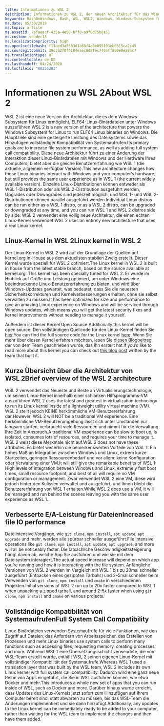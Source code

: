 ```yaml
---
title: Informationen zu WSL 2
description: Informationen zu WSL 2, der neuen Architektur für das Windows-Subsystem für Linux
keywords: BashOnWindows, Bash, WSL, WSL2, Windows, Windows-Subsystem für Linux, Windows-Subsystem, Ubuntu, Debian, Suse, Windows 10, Installation, installieren
ms.date: 05/30/2019
ms.topic: article
ms.assetid: 7afaeacf-435a-4e58-bff0-a9f0d75b8a51
ms.custom: seodec18
ms.localizationpriority: high
ms.openlocfilehash: f11aed3a5583d1a68f4a0e095103eb0315ca2c45
ms.sourcegitcommit: 39d3a2f0f4184eaec8d8fec740aff800e8ea9ac7
ms.translationtype: HT
ms.contentlocale: de-DE
ms.lasthandoff: 04/24/2020
ms.locfileid: "80256383"
---
```

# <a name="about-wsl-2"></a><span data-ttu-id="0e438-104">Informationen zu WSL 2</span><span class="sxs-lookup"><span data-stu-id="0e438-104">About WSL 2</span></span>

<span data-ttu-id="0e438-105">WSL 2 ist eine neue Version der Architektur, die es dem Windows-Subsystem für Linux ermöglicht, ELF64-Linux-Binärdateien unter Windows auszuführen.</span><span class="sxs-lookup"><span data-stu-id="0e438-105">WSL 2 is a new version of the architecture that powers the Windows Subsystem for Linux to run ELF64 Linux binaries on Windows.</span></span> <span data-ttu-id="0e438-106">Die Hauptziele sind eine gesteigerte Leistung des Dateisystems sowie das Hinzufügen vollständiger Kompatibilität von Systemaufrufen.</span><span class="sxs-lookup"><span data-stu-id="0e438-106">Its primary goals are to increase file system performance, as well as adding full system call compatibility.</span></span> <span data-ttu-id="0e438-107">Diese neue Architektur führt zu einer Änderung der Interaktion dieser Linux-Binärdateien mit Windows und der Hardware Ihres Computers, bietet aber die gleiche Benutzererfahrung wie WSL 1 (die aktuelle, allgemein verfügbar Version).</span><span class="sxs-lookup"><span data-stu-id="0e438-107">This new architecture changes how these Linux binaries interact with Windows and your computer’s hardware, but still provides the same user experience as in WSL 1 (the current widely available version).</span></span> <span data-ttu-id="0e438-108">Einzelne Linux-Distributionen können entweder als WSL 1-Distribution oder als WSL 2-Distribution ausgeführt werden, Upgrades oder Downgrades sind jederzeit möglich, und WSL 1- und WSL 2-Distributionen können parallel ausgeführt werden.</span><span class="sxs-lookup"><span data-stu-id="0e438-108">Individual Linux distros can be run either as a WSL 1 distro, or as a WSL 2 distro, can be upgraded or downgraded at any time, and you can run WSL 1 and WSL 2 distros side by side.</span></span> <span data-ttu-id="0e438-109">WSL 2 verwendet eine völlig neue Architektur, die einen echten Linux-Kernel verwendet.</span><span class="sxs-lookup"><span data-stu-id="0e438-109">WSL 2 uses an entirely new architecture that uses a real Linux kernel.</span></span>

## <a name="linux-kernel-in-wsl-2"></a><span data-ttu-id="0e438-110">Linux-Kernel in WSL 2</span><span class="sxs-lookup"><span data-stu-id="0e438-110">Linux kernel in WSL 2</span></span>

<span data-ttu-id="0e438-111">Der Linux-Kernel in WSL 2 wird auf der Grundlage der Quellen auf kernel.org In-House aus dem aktuellsten stabilen Zweig erstellt. Dieser Kernel wurde speziell für WSL 2 optimiert.</span><span class="sxs-lookup"><span data-stu-id="0e438-111">The Linux kernel in WSL 2 is built in house from the latest stable branch, based on the source available at kernel.org. This kernel has been specially tuned for WSL 2.</span></span> <span data-ttu-id="0e438-112">Er wurde im Hinblick auf Größe und Leistung optimiert, um unter Windows eine beeindruckende Linux-Benutzererfahrung zu bieten, und wird über Windows-Updates gewartet, was bedeutet, dass Sie die neuesten Sicherheitskorrekturen und Kernelverbesserungen erhalten, ohne sie selbst verwalten zu müssen.</span><span class="sxs-lookup"><span data-stu-id="0e438-112">It has been optimized for size and performance to give an amazing Linux experience on Windows and will be serviced through Windows updates, which means you will get the latest security fixes and kernel improvements without needing to manage it yourself.</span></span>

<span data-ttu-id="0e438-113">Außerdem ist dieser Kernel Open Source.</span><span class="sxs-lookup"><span data-stu-id="0e438-113">Additionally this kernel will be open source.</span></span> <span data-ttu-id="0e438-114">Den vollständigen Quellcode für den Linux-Kernel finden Sie [hier](https://github.com/microsoft/WSL2-Linux-Kernel).</span><span class="sxs-lookup"><span data-stu-id="0e438-114">You can find the full source code for the Linux kernel [here](https://github.com/microsoft/WSL2-Linux-Kernel).</span></span> <span data-ttu-id="0e438-115">Wenn Sie mehr über diesen Kernel erfahren möchten, lesen Sie [diesen Blogbeitrag](https://devblogs.microsoft.com/commandline/shipping-a-linux-kernel-with-windows/), der von dem Team geschrieben wurde, das ihn erstellt hat.</span><span class="sxs-lookup"><span data-stu-id="0e438-115">If you’d like to read more about this kernel you can check out [this blog post](https://devblogs.microsoft.com/commandline/shipping-a-linux-kernel-with-windows/) written by the team that built it.</span></span>

## <a name="brief-overview-of-the-wsl-2-architecture"></a><span data-ttu-id="0e438-116">Kurze Übersicht über die Architektur von WSL 2</span><span class="sxs-lookup"><span data-stu-id="0e438-116">Brief overview of the WSL 2 architecture</span></span>

<span data-ttu-id="0e438-117">WSL 2 verwendet das Neueste und Beste an Virtualisierungstechnologie, um seinen Linux-Kernel innerhalb einer schlanken Hilfsprogramms-VM auszuführen.</span><span class="sxs-lookup"><span data-stu-id="0e438-117">WSL 2 uses the latest and greatest in virtualization technology to run its Linux kernel inside of a lightweight utility virtual machine (VM).</span></span> <span data-ttu-id="0e438-118">WSL 2 stellt jedoch KEINE herkömmliche VM-Benutzererfahrung dar.</span><span class="sxs-lookup"><span data-stu-id="0e438-118">However, WSL 2 will NOT be a traditional VM experience.</span></span> <span data-ttu-id="0e438-119">Eine herkömmliche VM-Benutzerumgebung lässt sich unter Umständen nur langsam starten, verbraucht viele Ressourcen und nimmt für die Verwaltung Ihre Zeit in Anspruch.</span><span class="sxs-lookup"><span data-stu-id="0e438-119">A traditional VM experience can be slow to boot up, is isolated, consumes lots of resources, and requires your time to manage it.</span></span> <span data-ttu-id="0e438-120">WSL 2 weist diese Merkmale nicht auf.</span><span class="sxs-lookup"><span data-stu-id="0e438-120">WSL 2 does not have these attributes.</span></span> <span data-ttu-id="0e438-121">Es bietet weiterhin die bemerkenswerten Vorteile von WSL 1: Ein hohes Maß an Integration zwischen Windows und Linux, extrem kurze Startzeiten, geringen Ressourcenbedarf und vor allem: keine Konfiguration oder Verwaltung einer VM.</span><span class="sxs-lookup"><span data-stu-id="0e438-121">It will still give the remarkable benefits of WSL 1: High levels of integration between Windows and Linux, extremely fast boot times, small resource footprint, and best of all will require no VM configuration or management.</span></span> <span data-ttu-id="0e438-122">Zwar verwendet WSL 2 eine VM, diese wird jedoch hinter den Kulissen verwaltet und ausgeführt, und Ihnen bleibt die Benutzererfahrung von WSL 1 erhalten.</span><span class="sxs-lookup"><span data-stu-id="0e438-122">While WSL 2 does use a VM, it will be managed and run behind the scenes leaving you with the same user experience as WSL 1.</span></span>

## <a name="increased-file-io-performance"></a><span data-ttu-id="0e438-123">Verbesserte E/A-Leistung für Dateien</span><span class="sxs-lookup"><span data-stu-id="0e438-123">Increased file IO performance</span></span>

<span data-ttu-id="0e438-124">Dateiintensive Vorgänge, wie `git clone`, `npm install`, `apt update`, `apt upgrade` und mehr, werden alle spürbar schneller ausgeführt.</span><span class="sxs-lookup"><span data-stu-id="0e438-124">File intensive operations like `git clone`, `npm install`, `apt update`, `apt upgrade`, and more will all be noticeably faster.</span></span> <span data-ttu-id="0e438-125">Die tatsächliche Geschwindigkeitssteigerung hängt davon ab, welche App Sie ausführen und wie sie mit dem Dateisystem interagiert.</span><span class="sxs-lookup"><span data-stu-id="0e438-125">The actual speed increase will depend on which app you’re running and how it is interacting with the file system.</span></span> <span data-ttu-id="0e438-126">Anfängliche Versionen von WSL 2 werden im Vergleich mit WSL 1 bis zu 20mal schneller ausgeführt (Entpacken eines gezippten Tarballs) und 2–5mal schneller beim Verwenden von `git clone`, `npm install` und `cmake` in verschiedenen Projekten.</span><span class="sxs-lookup"><span data-stu-id="0e438-126">Initial versions of WSL 2 run up to 20x faster compared to WSL 1 when unpacking a zipped tarball, and around 2-5x faster when using `git clone`, `npm install` and `cmake` on various projects.</span></span>

## <a name="full-system-call-compatibility"></a><span data-ttu-id="0e438-127">Vollständige Kompatibilität von Systemaufrufen</span><span class="sxs-lookup"><span data-stu-id="0e438-127">Full System Call Compatibility</span></span>

<span data-ttu-id="0e438-128">Linux-Binärdateien verwenden Systemaufrufe für viele Funktionen, wie den Zugriff auf Dateien, das Anfordern von Arbeitsspeicher, das Erstellen von Prozessen und mehr.</span><span class="sxs-lookup"><span data-stu-id="0e438-128">Linux binaries use system calls to perform many functions such as accessing files, requesting memory, creating processes, and more.</span></span> <span data-ttu-id="0e438-129">Während WSL 1 eine Übersetzungsschicht verwendete, die vom WSL-Team erstellt wurde, enthält WSL 2 seinen eigenen Linux-Kernel mit vollständiger Kompatibilität der Systemaufrufe.</span><span class="sxs-lookup"><span data-stu-id="0e438-129">Whereas WSL 1 used a translation layer that was built by the WSL team, WSL 2 includes its own Linux kernel with full system call compatibility.</span></span> <span data-ttu-id="0e438-130">Dadurch wird eine ganz neue Reihe von Apps eingeführt, die Sie in WSL ausführen können, wie etwa Docker und mehr.</span><span class="sxs-lookup"><span data-stu-id="0e438-130">This introduces a whole new set of apps that you can run inside of WSL, such as Docker and more.</span></span> <span data-ttu-id="0e438-131">Darüber hinaus wurde erreicht, dass Updates des Linux-Kernels jetzt sofort zum Hinzufügen auf Ihrem Computer bereit sind, statt abwarten zu müssen, bis das WSL-Team die Änderungen implementiert und sie dann hinzufügt.</span><span class="sxs-lookup"><span data-stu-id="0e438-131">Additionally, any updates to the Linux kernel can be immediately ready to be added to your computer, rather than waiting for the WSL team to implement the changes and then have them added.</span></span>